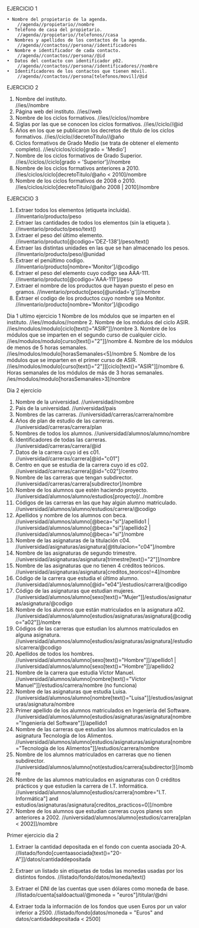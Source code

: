 EJERCICIO 1
      
    • Nombre del propietario de la agenda.
      	//agenda//propietario//nombre
    •  Teléfono de casa del propietario.
      	//agenda//propietario//telefonos//casa
    •  Nombres y apellidos de los contactos de la agenda.
      	//agenda//contactos//persona//identificadores
    •  Nombre e identificador de cada contacto.
      	//agenda//contactos//persona//@id
    •  Datos del contacto con identificador p02.
      	//agenda//contactos//persona//identificadores//nombre
    •  Identificadores de los contactos que tienen móvil.
      	//agenda//contactos//persona[telefonos/movil]/@id




EJERCICIO 2
1. Nombre del instituto.  
	//ies//nombre
2. Página web del instituto. 
	//ies//web
3. Nombre de los ciclos formativos. 
	//ies//ciclos//nombre
4. Siglas por las que se conocen los ciclos formativos.
	//ies//ciclo//@id
5. Años en los que se publicaron los decretos de título de los ciclos formativos.
	//ies//ciclo//decretoTitulo//@año
6. Ciclos formativos de Grado Medio (se trata de obtener el elemento completo).
	//ies/ciclos/ciclo[grado = 'Medio']
7. Nombre de los ciclos formativos de Grado Superior. 
       //ies//ciclos//ciclo[grado = 'Superior']//nombre
8. Nombre de los ciclos formativos anteriores a 2010.
       //ies/ciclos/ciclo[decretoTitulo/@año < 2010]/nombre
9. Nombre de los ciclos formativos de 2008 o 2010.
	//ies/ciclos/ciclo[decretoTitulo/@año 2008 | 2010]/nombre

















EJERCICIO 3 
1. Extraer todos los elementos <peso> (etiqueta incluida).
	//inventario/producto/peso
2. Extraer las cantidades de todos los elementos <peso> (sin la etiqueta <peso>).
	//inventario/producto/peso/text()
3. Extraer el peso del último elemento.
	//inventario/producto[@codigo='DEZ-138']/peso/text()
4. Extraer las distintas unidades en las que se han almacenado los pesos.
	//inventario/producto/peso/@unidad
5. Extraer el penúltimo codigo.
	//inventario/producto[nombre='Monitor']/@codigo
6. Extraer el peso del elemento cuyo codigo sea AAA-111.
	//inventario/producto[@codigo='AAA-111']/peso
7. Extraer el nombre de los productos que hayan puesto el peso en gramos.
	//inventario/producto[peso[@unidad='g']]/nombre
8. Extraer el codigo de los productos cuyo nombre sea Monitor.
	//inventario/producto[nombre='Monitor']/@codigo



Dia 1 ultimo ejercicio
1 Nombre de los módulos que se imparten en el instituto.
	//ies//modulos//nombre
2. Nombre de los módulos del ciclo ASIR.
	//ies/modulos/modulo[ciclo[text()="ASIR"]]/nombre
3. Nombre de los módulos que se imparten en el segundo curso de cualquier ciclo.
	//ies/modulos/modulo[curso[text()="2"]]/nombre
4. Nombre de los módulos de menos de 5 horas semanales.
  	//ies/modulos/modulo[horasSemanales<5]/nombre
5. Nombre de los módulos que se imparten en el primer curso de ASIR.
         //ies/modulos/modulo[curso[text()="2"]][ciclo[text()="ASIR"]]/nombre
6. Horas semanales de los módulos de más de 3 horas semanales.
        /ies/modulos/modulo[horasSemanales>3]/nombre




Dia 2 ejercicio

1. Nombre de la universidad.
	//universidad/nombre
2. Pais de la universidad.
	//universidad/pais
3. Nombres de las carreras.
	//universidad/carreras/carrera/nombre
4. Años de plan de estudio de las carreras.
	//universidad/carreras/carrera/plan
5. Nombres de todos los alumnos.
	//universidad/alumnos/alumno/nombre
6. Identificadores de todas las carreras.
	//universidad/carreras/carrera/@id
7. Datos de la carrera cuyo id es c01.
	//universidad/carreras/carrera[@id="c01"]
8. Centro en que se estudia de la carrera cuyo id es c02.
	//universidad/carreras/carrera[@id="c02"]/centro
9. Nombre de las carreras que tengan subdirector.
	//universidad/carreras/carrera[subdirector]/nombre
10. Nombre de los alumnos que estén haciendo proyecto.
        //universidad/alumnos/alumno/estudios[proyecto]/../nombre
11. Códigos de las carreras en las que hay algún alumno matriculado.
	//universidad/alumnos/alumno/estudios/carrera/@codigo
12. Apellidos y nombre de los alumnos con beca.
	//universidad/alumnos/alumno[@beca="si"]/apellido1 | //universidad/alumnos/alumno[@beca="si"]/apellido2 | //universidad/alumnos/alumno[@beca="si"]/nombre
13. Nombre de las asignaturas de la titulación c04.
	//universidad/asignaturas/asignatura[@titulacion="c04"]/nombre
14. Nombre de las asignaturas de segundo trimestre.
	//universidad/asignaturas/asignatura[trimestre[text()="2"]]/nombre
15. Nombre de las asignaturas que no tienen 4 créditos teóricos.
	//universidad/asignaturas/asignatura[creditos_teoricos!=4]/nombre
16. Código de la carrera que estudia el último alumno.
	//universidad/alumnos/alumno[@id="e04"]/estudios/carrera/@codigo
17. Código de las asignaturas que estudian mujeres.
	//universidad/alumnos/alumno[sexo[text()="Mujer"]]/estudios/asignaturas/asignatura/@codigo
18. Nombre de los alumnos que están matriculados en la asignatura a02.
	//universidad/alumnos/alumno[estudios/asignaturas/asignatura[@codigo="a02"]]/nombre
19. Códigos de las carreras que estudian los alumnos matriculados en alguna asignatura.
	//universidad/alumnos/alumno[estudios/asignaturas/asignatura]/estudios/carrera/@codigo
20. Apellidos de todos los hombres.
	//universidad/alumnos/alumno[sexo[text()="Hombre"]]/apellido1 | //universidad/alumnos/alumno[sexo[text()="Hombre"]]/apellido2
21. Nombre de la carrera que estudia Víctor Manuel.
        //universidad/alumnos/alumno[nombre[text()="Víctor Manuel"]]/estudios/carrera/nombre (no funciona)
22. Nombre de las asignaturas que estudia Luisa.
  	//universidad/alumnos/alumno[nombre[text()="Luisa"]]/estudios/asignaturas/asignatura/nombre
23. Primer apellido de los alumnos matriculados en Ingeniería del Software.
	//universidad/alumnos/alumno[estudios/asignaturas/asignatura[nombre="Ingeniería del Software"]]/apellido1
24. Nombre de las carreras que estudian los alumnos matriculados en la asignatura Tecnología de los Alimentos.
	//universidad/alumnos/alumno[estudios/asignaturas/asignatura[nombre="Tecnología de los Alimentos"]]/estudios/carrera/nombre
25. Nombre de los alumnos matriculados en carreras que no tienen subdirector.
	//universidad/alumnos/alumno[not(estudios/carrera[subdirector])]/nombre
26. Nombre de las alumnos matriculados en asignaturas con 0 créditos prácticos y que estudien la carrera de I.T. Informática.
	//universidad/alumnos/alumno[estudios/carrera[nombre="I.T. Informática"] and estudios/asignaturas/asignatura[creditos_practicos=0]]/nombre
27. Nombre de los alumnos que estudian carreras cuyos planes son anteriores a 2002.
	//universidad/alumnos/alumno[estudios/carrera[plan < 2002]]/nombre

Primer ejercicio dia 2
1. Extraer la cantidad depositada en el fondo con cuenta asociada 20-A.
	//listado/fondo[cuentaasociada[text()="20-A"]]/datos/cantidaddepositada

2. Extraer un listado sin etiquetas de todas las monedas usadas por los distintos fondos.
	//listado/fondo/datos/moneda/text()

3. Extraer el DNI de las cuentas que usen dólares como moneda de base.
        //listado/cuenta[saldoactual/@moneda = "euros"]/titular/@dni

4. Extraer toda la información de los fondos que usen Euros por un valor inferior a 2500.
	//listado/fondo[datos/moneda = "Euros" and datos/cantidaddepositada < 2500]
